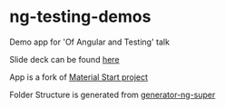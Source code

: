# ng-testing-demos
Demo app for 'Of Angular and Testing' talk

Slide deck can be found [here](https://slides.com/mohuk/of-angular-and-testing)

App is a fork of [Material Start project](https://github.com/angular/material-start)

Folder Structure is generated from [generator-ng-super](https://github.com/mohuk/generator-ng-super)
